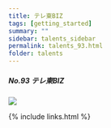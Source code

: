 ```yaml
---
title: テレ東BIZ
tags: [getting_started]
summary: ""
sidebar: talents_sidebar
permalink: talents_93.html
folder: talents
---
```



##### No.93 テレ東BIZ

![](https://yt3.ggpht.com/ytc/AKedOLTbCtN02EVfFE-YogZWgxCbRLhByR3LD-ACoef0xg=s176-c-k-c0x00ffffff-no-rj)






{% include links.html %}
